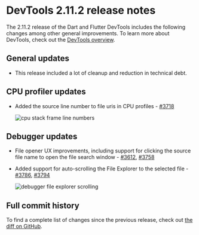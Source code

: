 # DevTools 2.11.2 release notes

The 2.11.2 release of the Dart and Flutter DevTools
includes the following changes among other general improvements.
To learn more about DevTools, check out the
[DevTools overview](https://docs.flutter.dev/tools/devtools/overview).

## General updates

* This release included a lot of cleanup and reduction in technical debt.

## CPU profiler updates

* Added the source line number to file uris in CPU profiles -
  [#3718](https://github.com/flutter/devtools/pull/3718)

  ![cpu stack frame line numbers]({{site.url}}/tools/devtools/release-notes/images-2.11.2/image1.png "cpu stack frame line numbers")

## Debugger updates

* File opener UX improvements, including support for clicking
  the source file name to open the file search window -
  [#3612](https://github.com/flutter/devtools/pull/3612),
  [#3758](https://github.com/flutter/devtools/pull/3758)
* Added support for auto-scrolling the File Explorer to the selected file -
  [#3786](https://github.com/flutter/devtools/pull/3786),
  [#3794](https://github.com/flutter/devtools/pull/3794)

  ![debugger file explorer scrolling]({{site.url}}/tools/devtools/release-notes/images-2.11.2/image2.gif "debugger file explorer scrolling")

## Full commit history

To find a complete list of changes since the previous release,
check out
[the diff on GitHub](https://github.com/flutter/devtools/compare/v2.10.0...v2.11.2).
